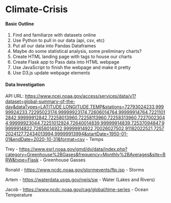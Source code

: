 # Climate-Crisis

#### Basic Outline
1) Find and familiarze with datasets online
2) Use Python to pull in our data (api, csv, etc)
3) Put all our data into Pandas Dataframes
4) Maybe do some statistical analysis, some preliminary charts?
5) Create HTML landing page with tags to house our charts
6) Create Flask app to Pass data into HTML webpage
7) Use JavaScript to finish the webpage and make it pretty
8) Use D3.js update webpage elements


#### Data Investigation

API URL: https://www.ncei.noaa.gov/access/services/data/v1?dataset=global-summary-of-the-day&dataTypes=LATITUDE,LONGITUDE,TEMP&stations=72793024233,99999924233,72295023174,99999923174,72606014764,99999914764,72211012842,99999912842,72258013960,72258113960,72258313960,72270023044,99999923044,72251012924,72640014839,99999914839,72537094847,99999914822,72658014922,99999914922,70026027502,91182022521,72572024127,72434013994,99999913994&startDate=1950-01-01&endDate=2020-10-31&format=csv
     - Temps

Trey - https://www.esrl.noaa.gov/gmd/dv/data/index.php?category=Greenhouse%2BGases&frequency=Monthly%2BAverages&site=BRW&type=Flask
     - Greenhouse Gasses

Ronald - https://www.ncdc.noaa.gov/stormevents/ftp.jsp
     - Storms

Artem - https://waterdata.usgs.gov/nwis/sw
     - Water (Lakes and Rivers)

Jacob - https://www.ncdc.noaa.gov/cag/global/time-series
      - Ocean Temperature